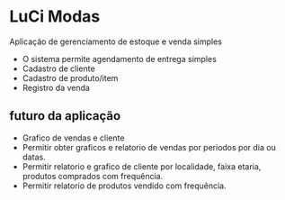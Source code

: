 # LuCi Modas

Aplicação de gerenciamento de estoque e venda simples 

- O sistema permite agendamento de entrega simples
- Cadastro de cliente
- Cadastro de produto/item
- Registro da venda

## futuro da aplicação

- Grafico de vendas e cliente
- Permitir obter graficos e relatorio de vendas por periodos por dia ou datas.
- Permitir relatorio e grafico de cliente por localidade, faixa etaria, produtos comprados com frequência.
- Permitir relatorio de produtos vendido com frequência.
